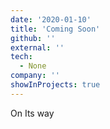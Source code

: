 ```yaml
---
date: '2020-01-10'
title: 'Coming Soon'
github: ''
external: ''
tech:
  - None
company: ''
showInProjects: true
---
```


On Its way
